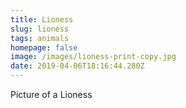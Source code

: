 ```yaml
---
title: Lioness
slug: lioness
tags: animals
homepage: false
image: /images/lioness-print-copy.jpg
date: 2019-04-06T18:16:44.280Z
---
```

Picture of a Lioness
